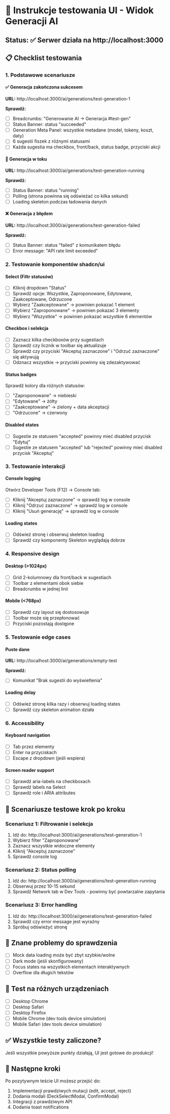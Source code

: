 # 🧪 Instrukcje testowania UI - Widok Generacji AI

## Status: ✅ Serwer działa na http://localhost:3000

## 📋 Checklist testowania

### 1. Podstawowe scenariusze

#### ✅ Generacja zakończona sukcesem
**URL:** http://localhost:3000/ai/generations/test-generation-1

**Sprawdź:**
- [ ] Breadcrumbs: "Generowanie AI → Generacja #test-gen"
- [ ] Status Banner: status "succeeded" 
- [ ] Generation Meta Panel: wszystkie metadane (model, tokeny, koszt, daty)
- [ ] 6 sugestii fiszek z różnymi statusami
- [ ] Każda sugestia ma checkbox, front/back, status badge, przyciski akcji

#### 🔄 Generacja w toku
**URL:** http://localhost:3000/ai/generations/test-generation-running

**Sprawdź:**
- [ ] Status Banner: status "running"
- [ ] Polling (strona powinna się odświeżać co kilka sekund)
- [ ] Loading skeleton podczas ładowania danych

#### ❌ Generacja z błędem
**URL:** http://localhost:3000/ai/generations/test-generation-failed

**Sprawdź:**
- [ ] Status Banner: status "failed" z komunikatem błędu
- [ ] Error message: "API rate limit exceeded"

### 2. Testowanie komponentów shadcn/ui

#### Select (Filtr statusów)
- [ ] Kliknij dropdown "Status"
- [ ] Sprawdź opcje: Wszystkie, Zaproponowane, Edytowane, Zaakceptowane, Odrzucone
- [ ] Wybierz "Zaakceptowane" → powinien pokazać 1 element
- [ ] Wybierz "Zaproponowane" → powinien pokazać 3 elementy
- [ ] Wybierz "Wszystkie" → powinien pokazać wszystkie 6 elementów

#### Checkbox i selekcja
- [ ] Zaznacz kilka checkboxów przy sugestiach
- [ ] Sprawdź czy licznik w toolbar się aktualizuje
- [ ] Sprawdź czy przyciski "Akceptuj zaznaczone" i "Odrzuć zaznaczone" się aktywują
- [ ] Odznacz wszystkie → przyciski powinny się zdezaktywować

#### Status badges
Sprawdź kolory dla różnych statusów:
- [ ] "Zaproponowane" → niebieski
- [ ] "Edytowane" → żółty  
- [ ] "Zaakceptowane" → zielony + data akceptacji
- [ ] "Odrzucone" → czerwony

#### Disabled states
- [ ] Sugestie ze statusem "accepted" powinny mieć disabled przycisk "Edytuj"
- [ ] Sugestie ze statusem "accepted" lub "rejected" powinny mieć disabled przycisk "Akceptuj"

### 3. Testowanie interakcji

#### Console logging
Otwórz Developer Tools (F12) → Console tab:
- [ ] Kliknij "Akceptuj zaznaczone" → sprawdź log w console
- [ ] Kliknij "Odrzuć zaznaczone" → sprawdź log w console  
- [ ] Kliknij "Usuń generację" → sprawdź log w console

#### Loading states
- [ ] Odśwież stronę i obserwuj skeleton loading
- [ ] Sprawdź czy komponenty Skeleton wyglądają dobrze

### 4. Responsive design

#### Desktop (>1024px)
- [ ] Grid 2-kolumnowy dla front/back w sugestiach
- [ ] Toolbar z elementami obok siebie
- [ ] Breadcrumbs w jednej linii

#### Mobile (<768px)
- [ ] Sprawdź czy layout się dostosowuje
- [ ] Toolbar może się przepłonować
- [ ] Przyciski pozostają dostępne

### 5. Testowanie edge cases

#### Puste dane
**URL:** http://localhost:3000/ai/generations/empty-test

**Sprawdź:**
- [ ] Komunikat "Brak sugestii do wyświetlenia"

#### Loading delay
- [ ] Odśwież stronę kilka razy i obserwuj loading states
- [ ] Sprawdź czy skeleton animation działa

### 6. Accessibility

#### Keyboard navigation
- [ ] Tab przez elementy
- [ ] Enter na przyciskach
- [ ] Escape z dropdown (jeśli wspiera)

#### Screen reader support
- [ ] Sprawdź aria-labels na checkboxach
- [ ] Sprawdź labels na Select
- [ ] Sprawdź role i ARIA attributes

## 🎯 Scenariusze testowe krok po kroku

### Scenariusz 1: Filtrowanie i selekcja
1. Idź do: http://localhost:3000/ai/generations/test-generation-1
2. Wybierz filter "Zaproponowane" 
3. Zaznacz wszystkie widoczne elementy
4. Kliknij "Akceptuj zaznaczone"
5. Sprawdź console log

### Scenariusz 2: Status polling
1. Idź do: http://localhost:3000/ai/generations/test-generation-running
2. Obserwuj przez 10-15 sekund
3. Sprawdź Network tab w Dev Tools - powinny być powtarzalne zapytania

### Scenariusz 3: Error handling
1. Idź do: http://localhost:3000/ai/generations/test-generation-failed
2. Sprawdź czy error message jest wyraźny
3. Spróbuj odświeżyć stronę

## 🐛 Znane problemy do sprawdzenia

- [ ] Mock data loading może być zbyt szybkie/wolne
- [ ] Dark mode (jeśli skonfigurowany)
- [ ] Focus states na wszystkich elementach interaktywnych
- [ ] Overflow dla długich tekstów

## 📱 Test na różnych urządzeniach

- [ ] Desktop Chrome
- [ ] Desktop Safari  
- [ ] Desktop Firefox
- [ ] Mobile Chrome (dev tools device simulation)
- [ ] Mobile Safari (dev tools device simulation)

## ✅ Wszystkie testy zaliczone?

Jeśli wszystkie powyższe punkty działają, UI jest gotowe do produkcji!

## 🚀 Następne kroki

Po pozytywnym teście UI możesz przejść do:
1. Implementacji prawdziwych mutacji (edit, accept, reject)
2. Dodania modali (DeckSelectModal, ConfirmModal)  
3. Integracji z prawdziwym API
4. Dodania toast notifications
